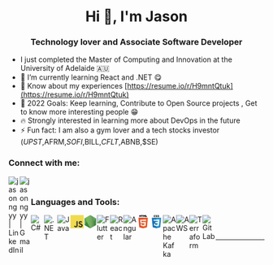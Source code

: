 <h1 align="center">Hi 👋, I'm Jason</h1>
<h3 align="center">Technology lover and Associate Software Developer</h3>

- I just completed the Master of Computing and Innovation at the University of Adelaide 🇦🇺
- 🌱 I’m currently learning React and .NET :yum:
- 📄 Know about my experiences [https://resume.io/r/H9mntQtuk](https://resume.io/r/H9mntQtuk)
- 🥅 2022 Goals: Keep learning, Contribute to Open Source projects , Get to know more interesting people :grin:
- :fire: Strongly interested in learning more about DevOps in the future
- ⚡ Fun fact: I am also a gym lover and a tech stocks investor ($UPST,$AFRM,$SOFI,$BILL,$CFLT,$ABNB,$SE)

### Connect with me:

[<img align="left" alt="jasonngyy | LinkedIn" width="22px" src="https://cdn.jsdelivr.net/npm/simple-icons@v3/icons/linkedin.svg" />][linkedin]
[<img align="left" alt="jasonngyy | Gmail" width="22px" src="https://upload.wikimedia.org/wikipedia/commons/thumb/0/0b/Logo_Gmail_%282015-2020%29.svg/2560px-Logo_Gmail_%282015-2020%29.svg.png" />][gmail]

<br />



### Languages and Tools:

<img align="left" alt="C#" width="26px" src="https://pluralsight.imgix.net/paths/path-icons/csharp-e7b8fcd4ce.png" />
<img align="left" alt=".NET" width="26px" src="https://upload.wikimedia.org/wikipedia/commons/a/a3/.NET_Logo.svg" />
<img align="left" alt="Java" width="26px" src="https://upload.wikimedia.org/wikipedia/en/thumb/3/30/Java_programming_language_logo.svg/1200px-Java_programming_language_logo.svg.png" />
<img align="left" alt="JavaScript" width="26px" src="https://raw.githubusercontent.com/github/explore/80688e429a7d4ef2fca1e82350fe8e3517d3494d/topics/javascript/javascript.png" />
<img align="left" alt="Node.js" width="26px" src="https://raw.githubusercontent.com/github/explore/80688e429a7d4ef2fca1e82350fe8e3517d3494d/topics/nodejs/nodejs.png" />
<img align="left" alt="Flutter" width="26px" src="https://i.ytimg.com/an/aAmP-WcI6dg/503422970480686737_mq.jpg?v=60ad54a1" />
<img align="left" alt="React" width="26px" src="https://upload.wikimedia.org/wikipedia/commons/thumb/a/a7/React-icon.svg/1200px-React-icon.svg.png" />
<img align="left" alt="Angular" width="26px" src="https://upload.wikimedia.org/wikipedia/commons/thumb/c/cf/Angular_full_color_logo.svg/2048px-Angular_full_color_logo.svg.png" />
<img align="left" alt="HTML" width="26px" src="https://raw.githubusercontent.com/github/explore/80688e429a7d4ef2fca1e82350fe8e3517d3494d/topics/html/html.png" />
<img align="left" alt="CSS" width="26px" src="https://raw.githubusercontent.com/github/explore/80688e429a7d4ef2fca1e82350fe8e3517d3494d/topics/css/css.png" />
<img align="left" alt="Apache Kafka" width="26px" src="https://vmssoftware.com/images/intro/product/librdkafka.png" />
<img align="left" alt="AWS" width="26px" src="https://upload.wikimedia.org/wikipedia/commons/thumb/9/93/Amazon_Web_Services_Logo.svg/1200px-Amazon_Web_Services_Logo.svg.png" />
<img align="left" alt="Terraform" width="26px" src="https://gitlab.com/uploads/-/system/project/avatar/19553107/28900900.png" />
<img align="left" alt="GitLab" width="26px" src="https://about.gitlab.com/images/press/logo/png/gitlab-logo-gray-stacked-rgb.png" />

<br />
<br />

---

</details>

[linkedin]: https://www.linkedin.com/in/jasonngyy/
[gmail]: jasonngyy@gmail.com



